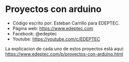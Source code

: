# Proyectos con arduino

* Código escrito por: Esteban Carrillo para EDEPTEC. 
* Página web: https://www.edeptec.com
* Facebook: @edeptec
* Youtube: https://youtube.com/c/EDEPTEC

La explicacion de cada uno de estos proyectos está aquí: https://www.edeptec.com/p/proyectos-con-arduino.html
